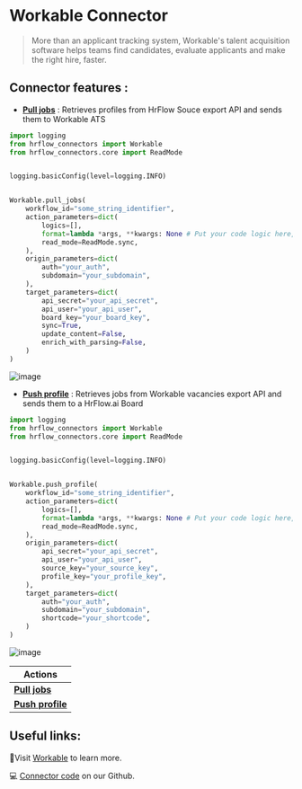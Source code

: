 
# Workable Connector

> More than an applicant tracking system, Workable's talent acquisition software helps teams find candidates, evaluate applicants and make the right hire, faster.


## Connector features :

- [**Pull jobs**](docs/pull_jobs.md) : Retrieves profiles from HrFlow Souce export API and sends them to Workable ATS


```py
import logging
from hrflow_connectors import Workable
from hrflow_connectors.core import ReadMode


logging.basicConfig(level=logging.INFO)


Workable.pull_jobs(
    workflow_id="some_string_identifier",
    action_parameters=dict(
        logics=[],
        format=lambda *args, **kwargs: None # Put your code logic here,
        read_mode=ReadMode.sync,
    ),
    origin_parameters=dict(
        auth="your_auth",
        subdomain="your_subdomain",
    ),
    target_parameters=dict(
        api_secret="your_api_secret",
        api_user="your_api_user",
        board_key="your_board_key",
        sync=True,
        update_content=False,
        enrich_with_parsing=False,
    )
)
```
![image](https://user-images.githubusercontent.com/55802491/212356711-8edfc9df-bf96-4dda-825b-f5bf1f324edf.png)

- [**Push profile**](docs/push_profile.md)
 : Retrieves jobs from Workable vacancies export API and sends them to a HrFlow.ai Board

```py
import logging
from hrflow_connectors import Workable
from hrflow_connectors.core import ReadMode


logging.basicConfig(level=logging.INFO)


Workable.push_profile(
    workflow_id="some_string_identifier",
    action_parameters=dict(
        logics=[],
        format=lambda *args, **kwargs: None # Put your code logic here,
        read_mode=ReadMode.sync,
    ),
    origin_parameters=dict(
        api_secret="your_api_secret",
        api_user="your_api_user",
        source_key="your_source_key",
        profile_key="your_profile_key",
    ),
    target_parameters=dict(
        auth="your_auth",
        subdomain="your_subdomain",
        shortcode="your_shortcode",
    )
)
```

![image](https://user-images.githubusercontent.com/55802491/210259130-5fc9d163-29aa-47ed-9d19-0559385e4edc.png)

| Actions |
| ------- |
| [**Pull jobs**](docs/pull_jobs.md) |
| [**Push profile**](docs/push_profile.md) |


## **Useful links:**

📄Visit [Workable](https://www.workable.com/) to learn more.

💻 [Connector code](https://github.com/Riminder/hrflow-connectors/tree/master/src/hrflow_connectors/connectors/workable) on our Github.